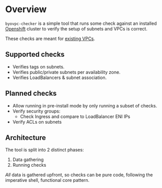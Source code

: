 # Overview

`byovpc-checker` is a simple tool that runs some check against an installed
[Openshift](https://docs.openshift.com/) cluster to verify the setup of subnets
and VPCs is correct.

These checks are meant for [existing
VPCs](https://docs.openshift.com/container-platform/4.15/installing/installing_aws/installing-aws-vpc.html).

## Supported checks

- Verifies tags on subnets.
- Verifies public/private subnets per availability zone.
- Verifies LoadBalancers & subnet association.

## Planned checks

- Allow running in pre-install mode by only running a subset of checks.
- Verify security groups:
  - Check Ingress and compare to LoadBalancer ENI IPs
- Verify ACLs on subnets

## Architecture

The tool is split into 2 distinct phases:

1. Data gathering
2. Running checks

*All* data is gathered upfront, so checks can be pure code, following the
imperative shell, functional core pattern.
